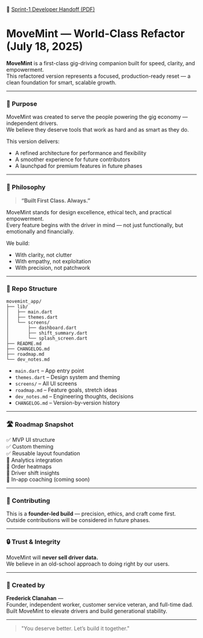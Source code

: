 📄 [Sprint-1 Developer Handoff (PDF)](docs/MoveMint_MVP_Sprint1_Dev_Handoff.pdf)
# MoveMint — World-Class Refactor (July 18, 2025)

**MoveMint** is a first-class gig-driving companion built for speed, clarity, and empowerment.  
This refactored version represents a focused, production-ready reset — a clean foundation for smart, scalable growth.

---

### 🚀 Purpose

MoveMint was created to serve the people powering the gig economy — independent drivers.  
We believe they deserve tools that work as hard and as smart as they do.

This version delivers:
- A refined architecture for performance and flexibility
- A smoother experience for future contributors
- A launchpad for premium features in future phases

---

### 🧠 Philosophy

> **“Built First Class. Always.”**

MoveMint stands for design excellence, ethical tech, and practical empowerment.  
Every feature begins with the driver in mind — not just functionally, but emotionally and financially.

We build:
- With clarity, not clutter  
- With empathy, not exploitation  
- With precision, not patchwork

---

### 🧱 Repo Structure

```
movemint_app/
├── lib/
│   ├── main.dart
│   ├── themes.dart
│   └── screens/
│       ├── dashboard.dart
│       ├── shift_summary.dart
│       └── splash_screen.dart
├── README.md
├── CHANGELOG.md
├── roadmap.md
└── dev_notes.md
```

- `main.dart` – App entry point  
- `themes.dart` – Design system and theming  
- `screens/` – All UI screens  
- `roadmap.md` – Feature goals, stretch ideas  
- `dev_notes.md` – Engineering thoughts, decisions  
- `CHANGELOG.md` – Version-by-version history  

---

### 🛣 Roadmap Snapshot

✅ MVP UI structure  
✅ Custom theming  
✅ Reusable layout foundation  
🚧 Analytics integration  
🚧 Order heatmaps  
🚧 Driver shift insights  
🚧 In-app coaching (coming soon)  

---

### 🤝 Contributing

This is a **founder-led build** — precision, ethics, and craft come first.  
Outside contributions will be considered in future phases.

---

### 🔒 Trust & Integrity

MoveMint will **never sell driver data.**  
We believe in an old-school approach to doing right by our users.

---

### 👋 Created by

**Frederick Clanahan** —  
Founder, independent worker, customer service veteran, and full-time dad.  
Built MoveMint to elevate drivers and build generational stability.

---

> "You deserve better. Let’s build it together."
